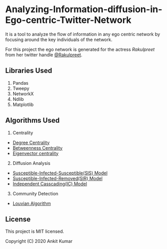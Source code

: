 # Analyzing-Information-diffusion-in-Ego-centric-Twitter-Network

It is a tool to analyze the flow of information in any ego centric network by focusing around the key individuals of the network.

For this project the ego network is generated for the actress *Rakulpreet* from her twitter handle [@Rakulpreet](https://twitter.com/Rakulpreet?ref_src=twsrc%5Egoogle%7Ctwcamp%5Eserp%7Ctwgr%5Eauthor).

## Libraries Used
1. Pandas
2. Tweepy
3. NetworkX
4. Ndlib
5. Matplotlib

## Algorithms Used
1. Centrality
* [Degree Centrality](https://link.springer.com/article/10.1007/s13278-018-0493-2)
* [Betweenness Centrality](https://link.springer.com/article/10.1007/s13278-018-0493-2)
* [Eigenvector centrality](https://link.springer.com/article/10.1007/s13278-018-0493-2)

2. Diffusion Analysis
* [Susceptible-Infected-Susceptible(SIS) Model](https://ndlib.readthedocs.io/en/latest/reference/models/epidemics/SIS.html)
* [Susceptible-Infected-Removed(SIR) Model](https://ndlib.readthedocs.io/en/latest/reference/models/epidemics/SIR.html)
* [Independent Casscading(IC) Model](https://ndlib.readthedocs.io/en/latest/reference/models/epidemics/IndependentCascades.html)

3. Community Detection
* [Louvian Algorithm](https://towardsdatascience.com/louvain-algorithm-93fde589f58c)

## License
This project is MIT licensed.

Copyright (C) 2020 Ankit Kumar
